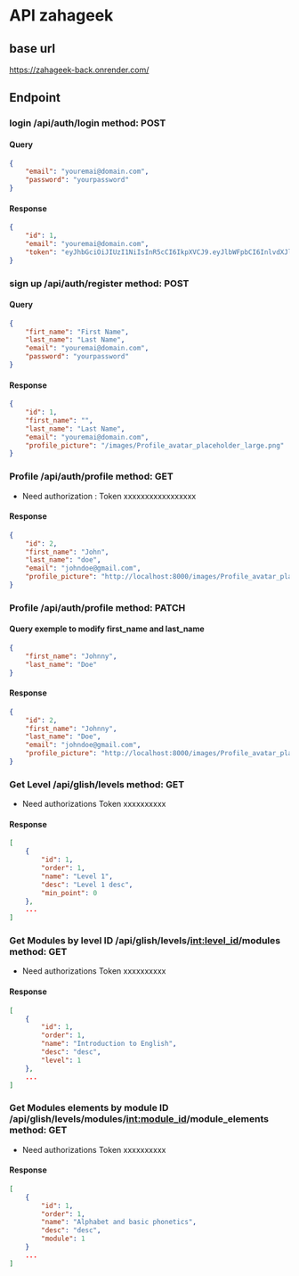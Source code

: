 # API zahageek 

## base url
https://zahageek-back.onrender.com/

## Endpoint

### login /api/auth/login method: POST
#### Query
```json
{
    "email": "youremai@domain.com",
    "password": "yourpassword"
}
```
#### Response
```json
{
    "id": 1,
    "email": "youremai@domain.com",
    "token": "eyJhbGciOiJIUzI1NiIsInR5cCI6IkpXVCJ9.eyJlbWFpbCI6InlvdXJlbWFpQGRvbWFpbi5jb20iLCJleHAiOjE3MTkwNDgzOTd9.QYbq8REZYtYVFP1DjKFe9A08df8RrX0opzMJnV2tjI8"
}
```

### sign up /api/auth/register method: POST
#### Query
```json
{
    "firt_name": "First Name",
    "last_name": "Last Name",
    "email": "youremai@domain.com",
    "password": "yourpassword"
}
```
#### Response
```json
{
    "id": 1,
    "first_name": "",
    "last_name": "Last Name",
    "email": "youremai@domain.com",
    "profile_picture": "/images/Profile_avatar_placeholder_large.png"
}
```

### Profile /api/auth/profile method: GET
* Need authorization : Token xxxxxxxxxxxxxxxxx
#### Response
```json
{
    "id": 2,
    "first_name": "John",
    "last_name": "doe",
    "email": "johndoe@gmail.com",
    "profile_picture": "http://localhost:8000/images/Profile_avatar_placeholder_large.png"
}
```

### Profile /api/auth/profile method: PATCH
#### Query exemple to modify first_name and last_name
```json
{
    "first_name": "Johnny",
    "last_name": "Doe"
}
```
#### Response
```json
{
    "id": 2,
    "first_name": "Johnny",
    "last_name": "Doe",
    "email": "johndoe@gmail.com",
    "profile_picture": "http://localhost:8000/images/Profile_avatar_placeholder_large.png"
}
```

### Get Level /api/glish/levels method: GET
* Need authorizations Token xxxxxxxxxx
#### Response
```json
[
    {
        "id": 1,
        "order": 1,
        "name": "Level 1",
        "desc": "Level 1 desc",
        "min_point": 0
    },
    ...
]
```

### Get Modules by level ID /api/glish/levels/<int:level_id>/modules method: GET
* Need authorizations Token xxxxxxxxxx
#### Response
```json
[
    {
        "id": 1,
        "order": 1,
        "name": "Introduction to English",
        "desc": "desc",
        "level": 1
    },
    ...
]
```

### Get Modules elements by module ID /api/glish/levels/modules/<int:module_id>/module_elements method: GET
* Need authorizations Token xxxxxxxxxx
#### Response
```json
[
    {
        "id": 1,
        "order": 1,
        "name": "Alphabet and basic phonetics",
        "desc": "desc",
        "module": 1
    }
    ...
]
```

